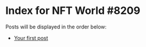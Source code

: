 # Index for NFT World #8209
Posts will be displayed in the order below:

- [Your first post](./001-first.md)

